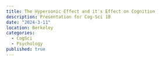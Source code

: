 ```yaml
---
title: The Hypersonic Effect and it's Effect on Cognition
description: Presentation for Cog-Sci 1B
date: "2024-3-11"
location: Berkeley
categories:
  - CogSci
  - Psychology
published: true
---
```


<script>
	import Hyper from "../../../lib/components/blog/hyper.svelte"
</script>

<Hyper/>
